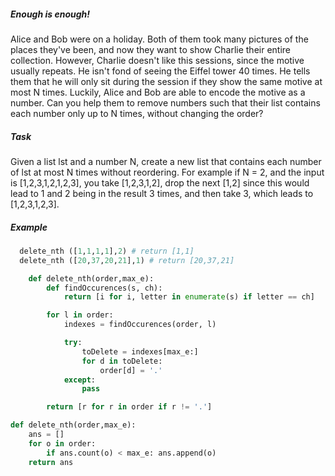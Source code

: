 ##### Enough is enough!
Alice and Bob were on a holiday. Both of them took many pictures of the places they've been, and now they want to show Charlie their entire collection. However, Charlie doesn't like this sessions, since the motive usually repeats. He isn't fond of seeing the Eiffel tower 40 times. He tells them that he will only sit during the session if they show the same motive at most N times. Luckily, Alice and Bob are able to encode the motive as a number. Can you help them to remove numbers such that their list contains each number only up to N times, without changing the order?

##### Task
Given a list lst and a number N, create a new list that contains each number of lst at most N times without reordering. For example if N = 2, and the input is [1,2,3,1,2,1,2,3], you take [1,2,3,1,2], drop the next [1,2] since this would lead to 1 and 2 being in the result 3 times, and then take 3, which leads to [1,2,3,1,2,3].

##### Example
```python
  delete_nth ([1,1,1,1],2) # return [1,1]  
  delete_nth ([20,37,20,21],1) # return [20,37,21]
```
```python
    def delete_nth(order,max_e):
        def findOccurences(s, ch):
            return [i for i, letter in enumerate(s) if letter == ch]

        for l in order:
            indexes = findOccurences(order, l)

            try:
                toDelete = indexes[max_e:]
                for d in toDelete:
                    order[d] = '.'
            except:
                pass

        return [r for r in order if r != '.']
```       
```python
def delete_nth(order,max_e):
    ans = []
    for o in order:
        if ans.count(o) < max_e: ans.append(o)
    return ans
```
